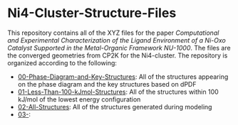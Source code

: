 # Ni4-Cluster-Structure-Files

This repository contains all of the XYZ files for the paper *Computational and Experimental Characterization of the Ligand Environment of a Ni-Oxo Catalyst Supported in the Metal-Organic Framework NU-1000*. The files are the converged geometries from CP2K for the Ni4-cluster. The repository is organized according to the following: 
* [00-Phase-Diagram-and-Key-Structures](https://github.com/getman-research-group/Ni4-Cluster-Structure-Files/tree/main/00-Phase-Diagram-and-Key-Structures): All of the structures appearing on the phase diagram and the key structures based on dPDF
* [01-Less-Than-100-kJmol-Structures](): All of the structures within 100 kJ/mol of the lowest energy configuration 
* [02-All-Structures](): All of the structures generated during modeling
* [03-](): 

